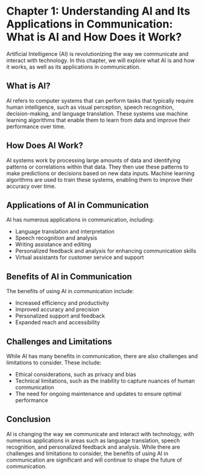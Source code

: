 Chapter 1: Understanding AI and Its Applications in Communication: What is AI and How Does it Work?
===================================================================================================

Artificial Intelligence (AI) is revolutionizing the way we communicate and interact with technology. In this chapter, we will explore what AI is and how it works, as well as its applications in communication.

What is AI?
-----------

AI refers to computer systems that can perform tasks that typically require human intelligence, such as visual perception, speech recognition, decision-making, and language translation. These systems use machine learning algorithms that enable them to learn from data and improve their performance over time.

How Does AI Work?
-----------------

AI systems work by processing large amounts of data and identifying patterns or correlations within that data. They then use these patterns to make predictions or decisions based on new data inputs. Machine learning algorithms are used to train these systems, enabling them to improve their accuracy over time.

Applications of AI in Communication
-----------------------------------

AI has numerous applications in communication, including:

* Language translation and interpretation
* Speech recognition and analysis
* Writing assistance and editing
* Personalized feedback and analysis for enhancing communication skills
* Virtual assistants for customer service and support

Benefits of AI in Communication
-------------------------------

The benefits of using AI in communication include:

* Increased efficiency and productivity
* Improved accuracy and precision
* Personalized support and feedback
* Expanded reach and accessibility

Challenges and Limitations
--------------------------

While AI has many benefits in communication, there are also challenges and limitations to consider. These include:

* Ethical considerations, such as privacy and bias
* Technical limitations, such as the inability to capture nuances of human communication
* The need for ongoing maintenance and updates to ensure optimal performance

Conclusion
----------

AI is changing the way we communicate and interact with technology, with numerous applications in areas such as language translation, speech recognition, and personalized feedback and analysis. While there are challenges and limitations to consider, the benefits of using AI in communication are significant and will continue to shape the future of communication.
